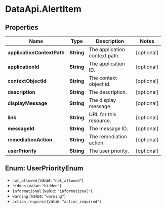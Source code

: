 # DataApi.AlertItem

## Properties
Name | Type | Description | Notes
------------ | ------------- | ------------- | -------------
**applicationContextPath** | **String** | The application context path. | [optional] 
**applicationId** | **String** | The application ID. | [optional] 
**contextObjectId** | **String** | The context object id. | [optional] 
**description** | **String** | The description. | [optional] 
**displayMessage** | **String** | The display message. | [optional] 
**link** | **String** | URL for this resource. | [optional] 
**messageId** | **String** | The message ID. | [optional] 
**remediationAction** | **String** | The remediation action. | [optional] 
**userPriority** | **String** | The user priority. | [optional] 

<a name="UserPriorityEnum"></a>
## Enum: UserPriorityEnum

* `not_allowed` (value: `"not_allowed"`)
* `hidden` (value: `"hidden"`)
* `informational` (value: `"informational"`)
* `warning` (value: `"warning"`)
* `action_required` (value: `"action_required"`)

